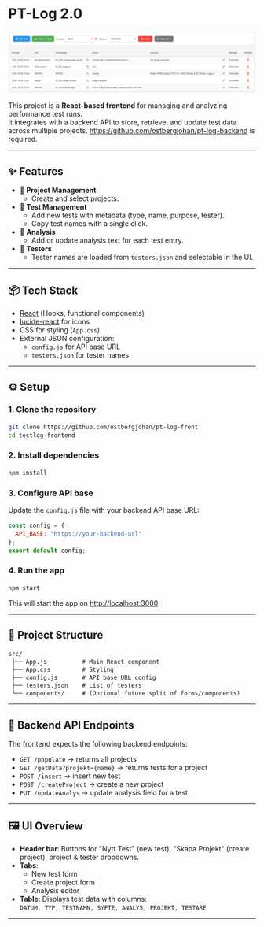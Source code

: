 # PT-Log 2.0

<p align="left">
  <img src="https://github.com/ostbergjohan/pt-log-backend/raw/main/image/screenshot.png" alt="Screenshot">
</p>

This project is a **React-based frontend** for managing and analyzing performance test runs.  
It integrates with a backend API to store, retrieve, and update test data across multiple projects.
https://github.com/ostbergjohan/pt-log-backend is required.

---

## ✨ Features

- 📂 **Project Management**
  - Create and select projects.
- 🧪 **Test Management**
  - Add new tests with metadata (type, name, purpose, tester).
  - Copy test names with a single click.
- 📝 **Analysis**
  - Add or update analysis text for each test entry.
- 👤 **Testers**
  - Tester names are loaded from `testers.json` and selectable in the UI.

---

## 📦 Tech Stack

- [React](https://react.dev/) (Hooks, functional components)
- [lucide-react](https://lucide.dev/) for icons
- CSS for styling (`App.css`)
- External JSON configuration:
  - `config.js` for API base URL
  - `testers.json` for tester names

---

## ⚙️ Setup

### 1. Clone the repository
```bash
git clone https://github.com/ostbergjohan/pt-log-front
cd testlog-frontend
```

### 2. Install dependencies
```bash
npm install
```

### 3. Configure API base
Update the `config.js` file with your backend API base URL:
```js
const config = {
  API_BASE: "https://your-backend-url"
};
export default config;
```

### 4. Run the app
```bash
npm start
```

This will start the app on [http://localhost:3000](http://localhost:3000).

---

## 📁 Project Structure

```
src/
 ├── App.js          # Main React component
 ├── App.css         # Styling
 ├── config.js       # API base URL config
 ├── testers.json    # List of testers
 └── components/     # (Optional future split of forms/components)
```

---

## 🔌 Backend API Endpoints

The frontend expects the following backend endpoints:

- `GET /populate` → returns all projects
- `GET /getData?projekt={name}` → returns tests for a project
- `POST /insert` → insert new test
- `POST /createProject` → create a new project
- `PUT /updateAnalys` → update analysis field for a test

---

## 🖼️ UI Overview

- **Header bar**: Buttons for "Nytt Test" (new test), "Skapa Projekt" (create project), project & tester dropdowns.
- **Tabs**: 
  - New test form
  - Create project form
  - Analysis editor
- **Table**: Displays test data with columns:  
  `DATUM, TYP, TESTNAMN, SYFTE, ANALYS, PROJEKT, TESTARE`

---

